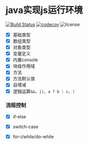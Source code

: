 # java实现js运行环境
[![Build Status](https://travis-ci.com/raylax/java-js.svg?branch=master)](https://travis-ci.com/raylax/java-js)
[![codecov](https://codecov.io/gh/raylax/java-js/branch/master/graph/badge.svg?token=jeohIpN2RI)](https://codecov.io/gh/raylax/java-js)
![license](https://img.shields.io/github/license/raylax/java-js)

- [x] 基础类型
- [x] 数组类型
- [x] 对象类型
- [x] 变量定义
- [x] 内置console
- [x] 块级作用域
- [x] 方法
- [x] 方法默认值
- [x] 自增减
- [x] 逻辑运算`&&`、`||`、`a ? b : c`、`!`
### 流程控制
- [x] if-else
- [x] switch-case
- [x] for-i/while/do-while

